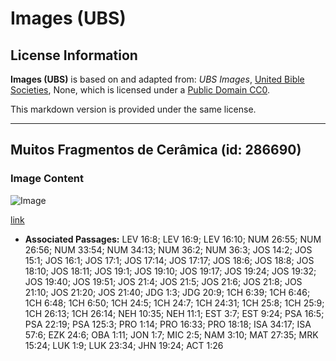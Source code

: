 # Images (UBS)

## License Information

**Images (UBS)** is based on and adapted from: _UBS Images_, [United Bible Societies](https://unitedbiblesocieties.org/), None, which is licensed under a [Public Domain CC0](https://creativecommons.org/public-domain/cc0/).

This markdown version is provided under the same license.



--------------------------------

## Muitos Fragmentos de Cerâmica (id: 286690)

### Image Content

![Image](https://cdn.aquifer.bible/aquifer-content/resources/Media/WEB-0471_pottery_shard_lots.jpg)

[link](https://cdn.aquifer.bible/aquifer-content/resources/Media/WEB-0471_pottery_shard_lots.jpg)

* **Associated Passages:** LEV 16:8; LEV 16:9; LEV 16:10; NUM 26:55; NUM 26:56; NUM 33:54; NUM 34:13; NUM 36:2; NUM 36:3; JOS 14:2; JOS 15:1; JOS 16:1; JOS 17:1; JOS 17:14; JOS 17:17; JOS 18:6; JOS 18:8; JOS 18:10; JOS 18:11; JOS 19:1; JOS 19:10; JOS 19:17; JOS 19:24; JOS 19:32; JOS 19:40; JOS 19:51; JOS 21:4; JOS 21:5; JOS 21:6; JOS 21:8; JOS 21:10; JOS 21:20; JOS 21:40; JDG 1:3; JDG 20:9; 1CH 6:39; 1CH 6:46; 1CH 6:48; 1CH 6:50; 1CH 24:5; 1CH 24:7; 1CH 24:31; 1CH 25:8; 1CH 25:9; 1CH 26:13; 1CH 26:14; NEH 10:35; NEH 11:1; EST 3:7; EST 9:24; PSA 16:5; PSA 22:19; PSA 125:3; PRO 1:14; PRO 16:33; PRO 18:18; ISA 34:17; ISA 57:6; EZK 24:6; OBA 1:11; JON 1:7; MIC 2:5; NAM 3:10; MAT 27:35; MRK 15:24; LUK 1:9; LUK 23:34; JHN 19:24; ACT 1:26

